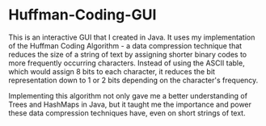 # Huffman-Coding-GUI

This is an interactive GUI that I created in Java. It uses my implementation of the Huffman Coding Algorithm - a data compression technique that reduces the size of a string of text by assigning shorter binary codes to more frequently occurring characters. Instead of using the ASCII table, which would assign 8 bits to each character, it reduces the bit representation down to 1 or 2 bits depending on the character's frequency.

Implementing this algorithm not only gave me a better understanding of Trees and HashMaps in Java, but it taught me the importance and power these data compression techniques have, even on short strings of text.
